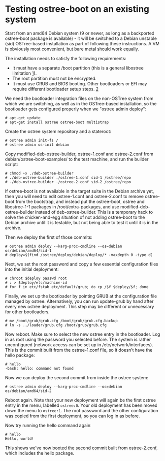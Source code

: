 # Testing ostree-boot on an existing system

Start from an amd64 Debian system (9 or newer, as long as a backported
ostree-boot package is available) - it will be switched to a Debian
unstable (sid) OSTree-based installation as part of following these
instructions. A VM is obviously most convenient, but bare metal should
work equally.

The installation needs to satisfy the following requirements:

* It must have a separate /boot partition (this is a general libostree
  limitation [1]).
* The root partition must not be encrypted.
* It must use GRUB and BIOS booting. Other bootloaders or EFI may require
  different bootloader setup steps. [2]

[1]: https://github.com/ostreedev/ostree/issues/1452
[2]: https://pagure.io/workstation-ostree-config/blob/5b574d39c63b82b397df789eb4a75a5bdcc13dd0/f/README-install-inside.md

We need the bootloader integration files on the non-OSTree system from
which we are switching, as well as in the OSTree-based installation,
so the bootloader gets configured properly when we "ostree admin deploy":

    # apt-get update
    # apt-get install ostree ostree-boot multistrap

Create the ostree system repository and a stateroot:

    # ostree admin init-fs /
    # ostree admin os-init debian

Copy modified-deb-ostree-builder, ostree-1.conf and ostree-2.conf from
debian/ostree-boot-examples/ to the test machine, and run the builder
script:

    # chmod +x ./deb-ostree-builder
    # ./deb-ostree-builder ./ostree-1.conf sid-1 /ostree/repo
    # ./deb-ostree-builder ./ostree-2.conf sid-2 /ostree/repo

If ostree-boot is not available in the target suite in the Debian
archive yet, then you will need to edit ostree-1.conf and ostree-2.conf to
remove ostree-boot from the bootstrap, and instead put the ostree-boot,
ostree and libostree-1-1 packages in /root/extra-packages, and use
modified-deb-ostree-builder instead of deb-ostree-builder. This is a
temporary hack to solve the chicken-and-egg situation of not adding
ostree-boot to the Debian archive until it is testable, but not being
able to test it until it is in the archive.

Then we deploy the first of those commits:

    # ostree admin deploy --karg-proc-cmdline --os=debian os/debian/amd64/sid-1
    # deploy=$(find /ostree/deploy/debian/deploy/* -maxdepth 0 -type d)

Next, we set the root password and copy a few essential configuration files
into the initial deployment:

    # chroot $deploy passwd root
    # : > $deploy/etc/machine-id
    # for f in etc/fstab etc/default/grub; do cp /$f $deploy/$f; done

Finally, we set up the bootloader by pointing GRUB at the configuration file
managed by ostree. Alternatively, you can run update-grub by hand after every
new ostree deployment. This step may be different or unnecessary for other
bootloaders.

    # mv /boot/grub/grub.cfg /boot/grub/grub.cfg.backup
    # ln -s ../loader/grub.cfg /boot/grub/grub.cfg

Now reboot. Make sure to select the new ostree entry in the bootloader. Log in
as root using the password you selected before. The system is rather
unconfigured (network access can be set up in /etc/network/interfaces). This is
the commit built from the ostree-1.conf file, so it doesn't have the hello
package:

    # hello
    -bash: hello: command not found

Now we can deploy the second commit from inside the ostree system:

    # ostree admin deploy --karg-proc-cmdline --os=debian os/debian/amd64/sid-2

Reboot again. Note that your new deployment will again be the first ostree
entry in the menu, labelled `ostree:0`. Your old deployment has been moved
down the menu to `ostree:1`. The root password and the other configuration
was copied from the first deployment, so you can log in as before.

Now try running the hello command again:

    # hello
    Hello, world!

This shows we've now booted the second commit built from ostree-2.conf, which
includes the hello package.
